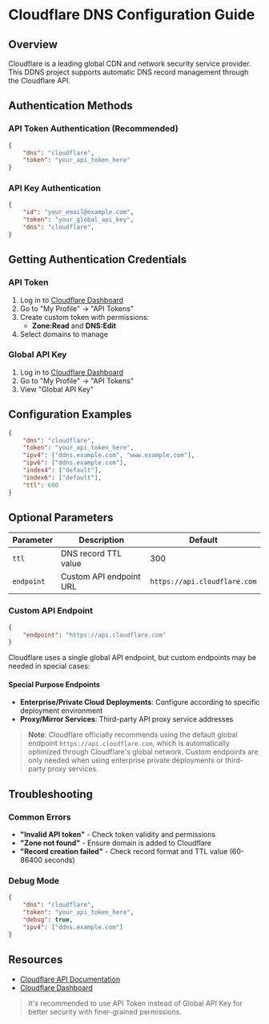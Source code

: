 # Cloudflare DNS Configuration Guide

## Overview

Cloudflare is a leading global CDN and network security service provider. This DDNS project supports automatic DNS record management through the Cloudflare API.

## Authentication Methods

### API Token Authentication (Recommended)

```json
{
    "dns": "cloudflare",
    "token": "your_api_token_here"
}
```

### API Key Authentication

```json
{
    "id": "your_email@example.com",
    "token": "your_global_api_key",
    "dns": "cloudflare",
}
```

## Getting Authentication Credentials

### API Token

1. Log in to [Cloudflare Dashboard](https://dash.cloudflare.com/)
2. Go to "My Profile" → "API Tokens"
3. Create custom token with permissions:
   - **Zone:Read** and **DNS:Edit**
4. Select domains to manage

### Global API Key

1. Log in to [Cloudflare Dashboard](https://dash.cloudflare.com/)
2. Go to "My Profile" → "API Tokens"
3. View "Global API Key"

## Configuration Examples

```json
{
    "dns": "cloudflare",
    "token": "your_api_token_here",
    "ipv4": ["ddns.example.com", "www.example.com"],
    "ipv6": ["ddns.example.com"],
    "index4": ["default"],
    "index6": ["default"],  
    "ttl": 600
}
```

## Optional Parameters

| Parameter | Description | Default |
|-----------|-------------|---------|
| `ttl` | DNS record TTL value | 300 |
| `endpoint` | Custom API endpoint URL | `https://api.cloudflare.com` |

### Custom API Endpoint

```json
{
    "endpoint": "https://api.cloudflare.com"
}
```

Cloudflare uses a single global API endpoint, but custom endpoints may be needed in special cases:

#### Special Purpose Endpoints

- **Enterprise/Private Cloud Deployments**: Configure according to specific deployment environment
- **Proxy/Mirror Services**: Third-party API proxy service addresses

> **Note**: Cloudflare officially recommends using the default global endpoint `https://api.cloudflare.com`, which is automatically optimized through Cloudflare's global network. Custom endpoints are only needed when using enterprise private deployments or third-party proxy services.

## Troubleshooting

### Common Errors

- **"Invalid API token"** - Check token validity and permissions
- **"Zone not found"** - Ensure domain is added to Cloudflare
- **"Record creation failed"** - Check record format and TTL value (60-86400 seconds)

### Debug Mode

```json
{
    "dns": "cloudflare",
    "token": "your_api_token_here",
    "debug": true,
    "ipv4": ["ddns.example.com"]
}
```

## Resources

- [Cloudflare API Documentation](https://developers.cloudflare.com/api/)
- [Cloudflare Dashboard](https://dash.cloudflare.com/)

> It's recommended to use API Token instead of Global API Key for better security with finer-grained permissions.
